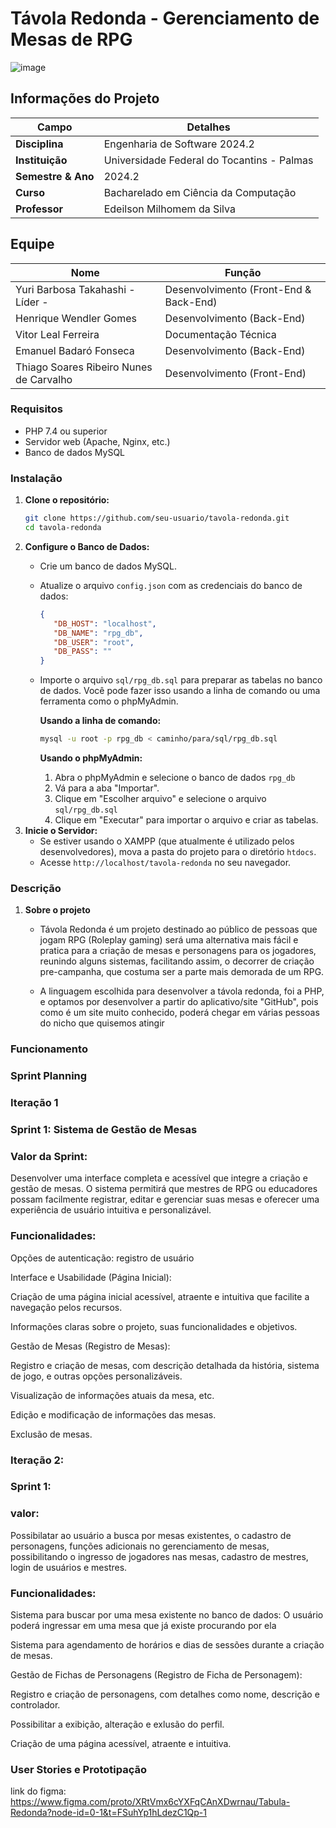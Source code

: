 # Távola Redonda - Gerenciamento de Mesas de RPG
![image](https://github.com/user-attachments/assets/fe3efe8b-56a5-456e-b540-6bcacc916dcf)


## Informações do Projeto

| **Campo**                               | **Detalhes**                                  |
|-----------------------------------------|----------------------------------------------|
| **Disciplina**                          | Engenharia de Software 2024.2                |
| **Instituição**                         | Universidade Federal do Tocantins - Palmas   |
| **Semestre & Ano**                      | 2024.2                                       |
| **Curso**                               | Bacharelado em Ciência da Computação         |
| **Professor**                           | Edeilson Milhomem da Silva                   |

## Equipe

| **Nome**                                | **Função**                                    |
|-----------------------------------------|----------------------------------------------|
| Yuri Barbosa Takahashi - Líder -                 | Desenvolvimento (Front-End & Back-End)       |
| Henrique Wendler Gomes                  | Desenvolvimento (Back-End)                   |
| Vitor Leal Ferreira                     | Documentação Técnica                         |
| Emanuel Badaró Fonseca                  | Desenvolvimento (Back-End)                   |
| Thiago Soares Ribeiro Nunes de Carvalho | Desenvolvimento (Front-End)                  |

### Requisitos
- PHP 7.4 ou superior
- Servidor web (Apache, Nginx, etc.)
- Banco de dados MySQL

### Instalação

1. **Clone o repositório:**
   ```sh
   git clone https://github.com/seu-usuario/tavola-redonda.git
   cd tavola-redonda

2. **Configure o Banco de Dados:**
    - Crie um banco de dados MySQL.
    - Atualize o arquivo `config.json` com as credenciais do banco de dados:

       ```json
       {
          "DB_HOST": "localhost",
          "DB_NAME": "rpg_db",
          "DB_USER": "root",
          "DB_PASS": ""
       }
       ```

    - Importe o arquivo `sql/rpg_db.sql` para preparar as tabelas no banco de dados. Você pode fazer isso usando a linha de comando ou uma ferramenta como o phpMyAdmin.

       **Usando a linha de comando:**

       ```sh
       mysql -u root -p rpg_db < caminho/para/sql/rpg_db.sql
       ```

       **Usando o phpMyAdmin:**
       1. Abra o phpMyAdmin e selecione o banco de dados `rpg_db`
       2. Vá para a aba "Importar".
       3. Clique em "Escolher arquivo" e selecione o arquivo `sql/rpg_db.sql`
       4. Clique em "Executar" para importar o arquivo e criar as tabelas.
3. **Inicie o Servidor:**
   - Se estiver usando o XAMPP (que atualmente é utilizado pelos desenvolvedores), mova a pasta do projeto para o diretório `htdocs`.
   - Acesse `http://localhost/tavola-redonda` no seu navegador.

### Descrição 

 1. **Sobre o projeto**

     - Távola Redonda é um projeto destinado ao público de pessoas que jogam RPG (Roleplay gaming) será uma alternativa mais fácil e pratica para a criação de mesas e personagens para os jogadores, reunindo alguns sistemas, facilitando assim, o decorrer de criação pre-campanha, que costuma ser a parte mais demorada de um RPG.

     - A linguagem escolhida para desenvolver a távola redonda, foi a PHP, e optamos por desenvolver a partir do aplicativo/site "GitHub", pois como é um site muito conhecido, poderá chegar em várias pessoas do nicho que quisemos atingir 


 ### Funcionamento 


### Sprint Planning
### Iteração 1

### Sprint 1:  Sistema de Gestão de Mesas 

### Valor da Sprint:
Desenvolver uma interface completa e acessível que integre a criação e gestão de mesas. O sistema permitirá que mestres de RPG ou educadores possam facilmente registrar, editar e gerenciar suas mesas e oferecer uma experiência de usuário intuitiva e personalizável.

### Funcionalidades:

Opções de autenticação: registro de usuário

Interface e Usabilidade (Página Inicial):

Criação de uma página inicial acessível, atraente e intuitiva que facilite a navegação pelos recursos.

Informações claras sobre o projeto, suas funcionalidades e objetivos.

 Gestão de Mesas (Registro de Mesas):

Registro e criação de mesas, com descrição detalhada da história, sistema de jogo, e outras opções personalizáveis.

Visualização de informações atuais da mesa, etc.

Edição e modificação de informações das mesas.

Exclusão de mesas.

### Iteração 2:

### Sprint 1:

### valor: 

Possibilatar ao usuário a busca por mesas existentes, o cadastro de personagens, funções adicionais no gerenciamento de mesas, possibilitando o ingresso de jogadores nas mesas, cadastro de mestres, login de usuários e mestres.

### Funcionalidades:
Sistema para buscar por uma mesa existente no banco de dados:
O usuário poderá ingressar em uma mesa que já existe procurando por ela

Sistema para agendamento de horários e dias de sessões durante a criação de mesas.

Gestão de Fichas de Personagens (Registro de Ficha de Personagem):

Registro e criação de personagens, com detalhes como nome, descrição e controlador.

Possibilitar a exibição, alteração e exlusão do perfil.

Criação de uma página acessível, atraente e intuitiva.

### User Stories e Prototipação

link do figma:
https://www.figma.com/proto/XRtVmx6cYXFqCAnXDwrnau/Tabula-Redonda?node-id=0-1&t=FSuhYp1hLdezC1Qp-1
